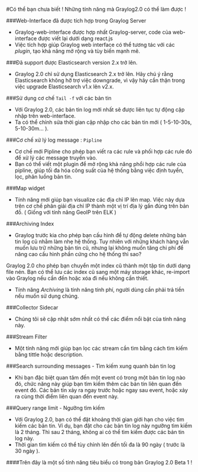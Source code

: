 
#Có thể bạn chưa biết ! Những tính năng mà Graylog2.0 có thể làm được !

###Web-Interface đã được tích hợp trong Graylog Server 
- Graylog-web-interface được hợp nhất Graylog-server, code của web-interface được viết lại dưới dạng react.js
- Việc tích hợp giúp Graylog web interface có thể tương tác với các *plugin*, tạo khả năng mở rộng và tùy biến mạnh mẽ.

###Đã support được Elasticsearch version 2.x trở lên.
- Graylog 2.0 chỉ sử dụng Elasticsearch 2.x trở lên. Hãy chú ý rằng Elasticsearch không hỡ trợ việc downgrade, vì vậy hãy cẩn thận trong việc upgrade Elasticsearch v1.x lên v2.x.
 
###Sử dụng cơ chế `Tail -f` với các bản tin
- Với Graylog 2.0, các bản tin log mới nhất sẽ được liên tục tự động cập nhập trên web-interface. 
- Ta có thể chỉnh sửa thời gian cập nhập cho các bản tin mới ( 1-5-10-30s, 5-10-30m... ).

###Cơ chế xử lý log message : `Pipline`
- Cơ chế mới Pipline cho phép bạn viết ra các rule và phối hợp các rule đó để xử lý các message truyền vào.
- Bạn có thể viết một plugin để mở rộng khả năng phổi hợp các rule của pipline, giúp tối đa hóa công suất của hệ thống bằng việc định tuyển, lọc, phân luồng bản tin.

###Map widget
- Tính năng mới giúp bạn visualize các địa chỉ IP lên map. Việc này dựa trên cơ chế phân giải địa chỉ IP thành một vị trí địa lý gần đúng trên bản đồ. ( Giống với tính năng GeoIP trên ELK )

###Archiving Index
- Graylog trước kia cho phép bạn cấu hình để tự động delete những bản tin log cũ nhằm làm nhẹ hệ thống. Tuy nhiên với những khách hàng vẫn muốn lưu trữ những bản tin cũ, nhưng lại không muốn tăng chi phí để nâng cao cấu hình phần cứng cho hệ thống thì sao?

Graylog 2.0 cho phép bạn chuyển một index cũ thành một tập tin dưới dạng file nén. Bạn có thể lưu các index cũ sang một máy storage khác, re-import vào Graylog nếu cần đến hoặc xóa đi nếu không cần thiết.
- Tính năng *Archiving* là tính năng tính phí, người dùng cần phải trả tiền nếu muốn sử dụng chúng.

###Collector Sidecar
- Chúng tôi sẽ cập nhật sớm nhất có thể các điểm nổi bật của tính năng này.

###Stream Filter
- Một tính năng mới giúp bạn lọc các stream cần tìm bằng cách tìm kiếm bằng tittle hoặc description.

###Search surrounding messages - Tìm kiếm xung quanh bản tin log
- Khi bạn đặc biệt quan tâm đến một event có trong một bản tin log nào đó, chức năng này giúp bạn tìm kiếm thêm các bản tin liên quan đến event đó. Các bản tin xảy ra ngay trước hoặc ngay sau event, hoặc xảy ra cùng thời điểm liên quan đến event này.

###Query range limit - Ngưỡng tìm kiếm
- Với Graylog 2.0, bạn có thể đặt khoảng thời gian giới hạn cho việc tìm kiếm các bản tin. Ví dụ, bạn đặt cho các bản tin log này ngưỡng tìm kiếm là 2 tháng. Thì sau 2 tháng, không ai có thể tìm kiếm được các bản tin log này.
- Thời gian tìm kiếm có thể tùy chỉnh lên đến tối đa là 90 ngày ( trước là 30 ngày ).


####Trên đây là một số tính năng tiêu biểu có trong bản Graylog 2.0 Beta 1 !

